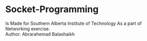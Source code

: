 # Socket-Programming
Is Made for Southern Alberta Institute of Technology As a part of Networking exercise.<br>
Author: Abrarahemad Balashaikh

